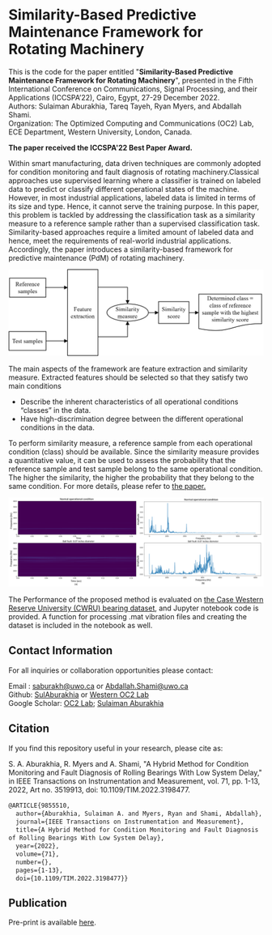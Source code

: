 # Similarity-Based Predictive Maintenance Framework for Rotating Machinery

This is the code for the paper entitled "**Similarity-Based Predictive Maintenance Framework for Rotating Machinery**", presented in the Fifth International Conference on Communications, Signal Processing, and their Applications (ICCSPA’22), Cairo, Egypt, 27-29 December 2022. <br>
Authors: Sulaiman Aburakhia, Tareq Tayeh, Ryan Myers, and Abdallah Shami. <br>
Organization: The Optimized Computing and Communications (OC2) Lab, ECE Department, Western University, London, Canada. <br>

**The paper received the ICCSPA'22 Best Paper Award.**

Within smart manufacturing, data driven techniques are commonly adopted for condition monitoring and fault diagnosis of rotating machinery.Classical approaches use supervised learning where a classifier is trained on labeled data to predict or classify different operational states of the machine. However, in most industrial applications, labeled data is limited in terms of its size and type. Hence, it cannot serve the training purpose. In this paper, this problem is tackled by addressing the classification task as a similarity measure to a reference sample rather than a supervised classification task. Similarity-based approaches require a limited amount of labeled data and hence, meet the requirements of real-world industrial applications. Accordingly, the paper introduces a similarity-based framework for predictive maintenance (PdM) of rotating machinery. 

<p float>
<img src="https://github.com/Western-OC2-Lab/Similarity-Based-Predictive-Maintenance-Framework-for-Rotating-Machinery/blob/main/genral_framework.png"/> 
</p>

The main aspects of the framework are feature extraction and similarity measure. Extracted features should be selected so that they satisfy two main conditions

<ul>
<li>Describe the inherent characteristics of all operational conditions “classes” in the data.
<li>Have high-discrimination degree between the different operational conditions in the data. 
<br>
</ul>

To perform similarity measure, a reference sample from each operational condition (class) should be available. Since the similarity measure provides a
quantitative value, it can be used to assess the probability that the reference sample and test sample belong to the same operational condition. The higher the similarity, the higher the probability that they belong to the same condition. For more details, please refer to [the paper.](https://ieeexplore.ieee.org/document/9855510)<bR>
  
<p>
<img src="https://github.com/Western-OC2-Lab/Similarity-Based-Predictive-Maintenance-Framework-for-Rotating-Machinery/blob/main/stft_vs_fft.png"/> 
</p>  
  
The Performance of the proposed method is evaluated on [the Case Western Reserve University (CWRU) bearing dataset](https://engineering.case.edu/bearingdatacenter), and Jupyter notebook code is provided. A function for processing .mat vibration files and creating the dataset is included in the notebook as well.<br>


## Contact Information
For all inquiries or collaboration opportunities please contact: <br>

Email : saburakh@uwo.ca or Abdallah.Shami@uwo.ca <br>
Github: [SulAburakhia](https://github.com/SulAburakhia) or [Western OC2 Lab](https://github.com/Western-OC2-Lab) <br>
Google Scholar: [OC2 Lab](https://scholar.google.com.eg/citations?user=oiebNboAAAAJ&hl=en); [Sulaiman Aburakhia](https://scholar.google.com/citations?user=8x-pPSYAAAAJ&hl=en)




## Citation

If you find this repository useful in your research, please cite as:

S. A. Aburakhia, R. Myers and A. Shami, "A Hybrid Method for Condition Monitoring and Fault Diagnosis of Rolling Bearings With Low System Delay," in IEEE Transactions on Instrumentation and Measurement, vol. 71, pp. 1-13, 2022, Art no. 3519913, doi: 10.1109/TIM.2022.3198477.

```
@ARTICLE{9855510,
  author={Aburakhia, Sulaiman A. and Myers, Ryan and Shami, Abdallah},
  journal={IEEE Transactions on Instrumentation and Measurement}, 
  title={A Hybrid Method for Condition Monitoring and Fault Diagnosis of Rolling Bearings With Low System Delay}, 
  year={2022},
  volume={71},
  number={},
  pages={1-13},
  doi={10.1109/TIM.2022.3198477}}
```



## Publication

Pre-print is available [here](https://arxiv.org/abs/2208.06051). <br>

